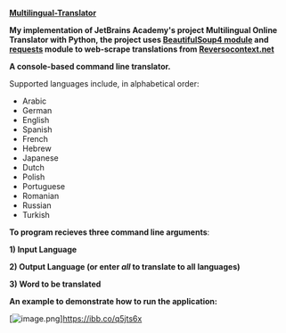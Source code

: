 **[Multilingual-Translator](https://hyperskill.org/projects/99?track=2)**

**My implementation of JetBrains Academy's project Multilingual Online Translator with Python, the project uses [BeautifulSoup4 module](https://pypi.org/project/beautifulsoup4/) and [requests](https://pypi.org/project/requests/) module to web-scrape translations from [Reversocontext.net](https://context.reverso.net/translation/)**

**A console-based command line translator.**

Supported languages include, in alphabetical order:

* Arabic
* German
* English
* Spanish
* French
* Hebrew
* Japanese
* Dutch
* Polish
* Portuguese
* Romanian
* Russian
* Turkish


**To program recieves three command line arguments**:

**1) Input Language**

**2) Output Language (or enter *all* to translate to all languages)**

**3) Word to be translated**

**An example to demonstrate how to run the application:**

[![image.png](https://ibb.co/q5jts6x)]https://ibb.co/q5jts6x

